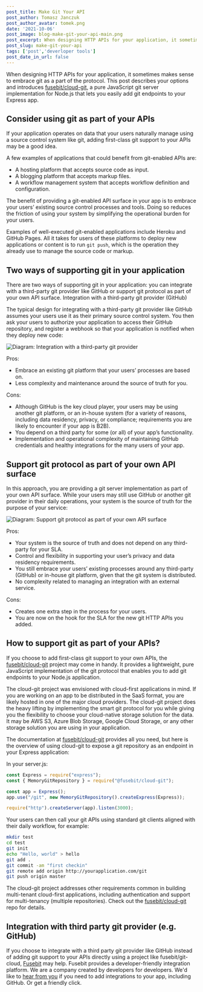 ```yaml
---
post_title: Make Git Your API
post_author: Tomasz Janczuk
post_author_avatar: tomek.png
date: '2021-10-06'
post_image: blog-make-git-your-api-main.png
post_excerpt: When designing HTTP APIs for your application, it sometimes makes sense to embrace git as a part of the protocol.
post_slug: make-git-your-api
tags: ['post','deverloper tools']
post_date_in_url: false
---
```


When designing HTTP APIs for your application, it sometimes makes sense to embrace git as a part of the protocol. This post describes your options and introduces [fusebit/cloud-git](https://github.com/fusebit/cloud-git), a pure JavaScript git server implementation for Node.js that lets you easily add git endpoints to your Express app. 

## Consider using git as part of your APIs

If your application operates on data that your users naturally manage using a source control system like git, adding first-class git support to your APIs may be a good idea.

A few examples of applications that could benefit from git-enabled APIs are:
* A hosting platform that accepts source code as input.
* A blogging platform that accepts markup files. 
* A workflow management system that accepts workflow definition and configuration. 

The benefit of providing a git-enabled API surface in your app is to embrace your users’ existing source control processes and tools. Doing so reduces the friction of using your system by simplifying the operational burden for your users. 

Examples of well-executed git-enabled applications include Heroku and GitHub Pages. All it takes for users of these platforms to deploy new applications or content is to run `git push`, which is the operation they already use to manage the source code or markup.

## Two ways of supporting git in your application

There are two ways of supporting git in your application: you can integrate with a third-party git provider like GitHub or support git protocol as part of your own API surface. 
Integration with a third-party git provider (GitHub)

The typical design for integrating with a third-party git provider like GitHub assumes your users use it as their primary source control system. You then ask your users to authorize your application to access their GitHub repository, and register a webhook so that your application is notified when they deploy new code: 

![Diagram: Integration with a third-party git provider](blog-make-git-your-api-5-way.png "Integration with a third-party git provider")

Pros:
* Embrace an existing git platform that your users’ processes are based on.
* Less complexity and maintenance around the source of truth for you.

Cons: 
* Although GitHub is the key cloud player, your users may be using another git platform, or an in-house system (for a variety of reasons, including data residency, privacy, or compliance; requirements you are likely to encounter if your app is B2B). 
* You depend on a third party for some (or all) of your app’s functionality. 
* Implementation and operational complexity of maintaining GitHub credentials and healthy integrations for the many users of your app. 

## Support git protocol as part of your own API surface

In this approach, you are providing a git server implementation as part of your own API surface.  While your users may still use GitHub or another git provider in their daily operations, your system is the source of truth for the purpose of your service:

![Diagram: Support git protocol as part of your own API surface](blog-make-git-your-api-2-way.png "Support git protocol as part of your own API surface")

Pros:
* Your system is the source of truth and does not depend on any third-party for your SLA.
* Control and flexibility in supporting your user’s privacy and data residency requirements.
* You still embrace your users’ existing processes around any third-party (GitHub) or in-house git platform, given that the git system is distributed. 
* No complexity related to managing an integration with an external service. 

Cons:
* Creates one extra step in the process for your users.
* You are now on the hook for the SLA for the new git HTTP APIs you added.

## How to support git as part of your APIs?

If you choose to add first-class git support to your own APIs, the [fusebit/cloud-git](https://github.com/fusebit/cloud-git) project may come in handy. It provides a lightweight, pure JavaScript implementation of the git protocol that enables you to add git endpoints to your Node.js application. 

The cloud-git project was envisioned with cloud-first applications in mind. If you are working on an app to be distributed in the SaaS format, you are likely hosted in one of the major cloud providers. The cloud-git project does the heavy lifting by implementing the smart git protocol for you while giving you the flexibility to choose your cloud-native storage solution for the data. It may be AWS S3, Azure Blob Storage, Google Cloud Storage, or any other storage solution you are using in your application.

The documentation at [fusebit/cloud-git](https://github.com/fusebit/cloud-git) provides all you need, but here is the overview of using cloud-git to expose a git repository as an endpoint in your Express application: 

In your server.js:

```javascript
const Express = require("express");
const { MemoryGitRepository } = require("@fusebit/cloud-git");

const app = Express();
app.use("/git", new MemoryGitRepository().createExpress(Express));

require("http").createServer(app).listen(3000);
```

Your users can then call your git APIs using standard git clients aligned with their daily workflow, for example: 

```bash
mkdir test
cd test
git init
echo "Hello, world" > hello
git add .
git commit -am "first checkin"
git remote add origin http://yourapplication.com/git
git push origin master
```

The cloud-git project addresses other requirements common in building multi-tenant cloud-first applications, including authentication and support for multi-tenancy (multiple repositories). Check out the [fusebit/cloud-git](https://github.com/fusebit/cloud-git) repo for details. 

## Integration with third party git provider (e.g. GitHub)

If you choose to integrate with a third party git provider like GitHub instead of adding git support to your APIs directly using a project like fusebit/git-cloud, [Fusebit](httsp://fusebit.io) may help. Fusebit provides a developer-friendly integration platform. We are a company created by developers for developers.  We'd like to [hear from you](https://twitter.com/fusebitio) if you need to add integrations to your app, including GitHub. Or get a friendly click. 
